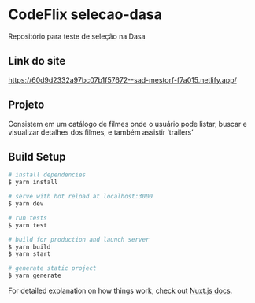 # CodeFlix selecao-dasa

Repositório para teste de seleção na Dasa

## Link do site
https://60d9d2332a97bc07b1f57672--sad-mestorf-f7a015.netlify.app/

## Projeto 
Consistem em um catálogo de filmes onde o usuário pode listar, buscar e visualizar detalhes dos filmes, e também assistir ‘trailers’

## Build Setup

```bash
# install dependencies
$ yarn install

# serve with hot reload at localhost:3000
$ yarn dev

# run tests
$ yarn test

# build for production and launch server
$ yarn build
$ yarn start

# generate static project
$ yarn generate
```

For detailed explanation on how things work, check out [Nuxt.js docs](https://nuxtjs.org).
